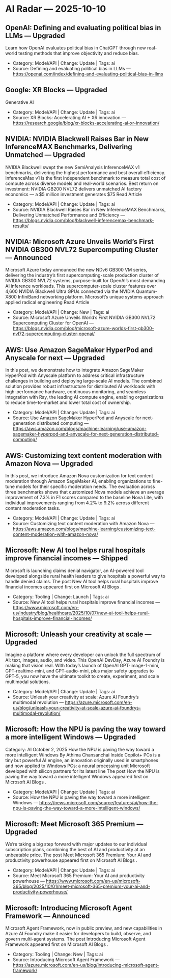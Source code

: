 # AI Radar — 2025-10-10

## OpenAI: Defining and evaluating political bias in LLMs — **Upgraded**
Learn how OpenAI evaluates political bias in ChatGPT through new real-world testing methods that improve objectivity and reduce bias.

- Category: Model/API  |  Change: Update  |  Tags: ai
- Source: Defining and evaluating political bias in LLMs — https://openai.com/index/defining-and-evaluating-political-bias-in-llms

## Google: XR Blocks — **Upgraded**
Generative AI

- Category: Model/API  |  Change: Update  |  Tags: ai
- Source: XR Blocks: Accelerating AI + XR innovation — https://research.google/blog/xr-blocks-accelerating-ai-xr-innovation/

## NVIDIA: NVIDIA Blackwell Raises Bar in New InferenceMAX Benchmarks, Delivering Unmatched — **Upgraded**
NVIDIA Blackwell swept the new SemiAnalysis InferenceMAX v1 benchmarks, delivering the highest performance and best overall efficiency. InferenceMax v1 is the first independent benchmark to measure total cost of compute across diverse models and real-world scenarios. Best return on investment: NVIDIA GB200 NVL72 delivers unmatched AI factory economics — a $5 million investment generates $75 Read Article

- Category: Model/API  |  Change: Update  |  Tags: ai
- Source: NVIDIA Blackwell Raises Bar in New InferenceMAX Benchmarks, Delivering Unmatched Performance and Efficiency — https://blogs.nvidia.com/blog/blackwell-inferencemax-benchmark-results/

## NVIDIA: Microsoft Azure Unveils World’s First NVIDIA GB300 NVL72 Supercomputing Cluster — **Announced**
Microsoft Azure today announced the new NDv6 GB300 VM series, delivering the industry’s first supercomputing-scale production cluster of NVIDIA GB300 NVL72 systems, purpose-built for OpenAI’s most demanding AI inference workloads. This supercomputer-scale cluster features over 4,600 NVIDIA Blackwell Ultra GPUs connected via the NVIDIA Quantum-X800 InfiniBand networking platform. Microsoft’s unique systems approach applied radical engineering Read Article

- Category: Model/API  |  Change: New  |  Tags: ai
- Source: Microsoft Azure Unveils World’s First NVIDIA GB300 NVL72 Supercomputing Cluster for OpenAI — https://blogs.nvidia.com/blog/microsoft-azure-worlds-first-gb300-nvl72-supercomputing-cluster-openai/

## AWS: Use Amazon SageMaker HyperPod and Anyscale for next — **Upgraded**
In this post, we demonstrate how to integrate Amazon SageMaker HyperPod with Anyscale platform to address critical infrastructure challenges in building and deploying large-scale AI models. The combined solution provides robust infrastructure for distributed AI workloads with high-performance hardware, continuous monitoring, and seamless integration with Ray, the leading AI compute engine, enabling organizations to reduce time-to-market and lower total cost of ownership.

- Category: Model/API  |  Change: Update  |  Tags: ai
- Source: Use Amazon SageMaker HyperPod and Anyscale for next-generation distributed computing — https://aws.amazon.com/blogs/machine-learning/use-amazon-sagemaker-hyperpod-and-anyscale-for-next-generation-distributed-computing/

## AWS: Customizing text content moderation with Amazon Nova — **Upgraded**
In this post, we introduce Amazon Nova customization for text content moderation through Amazon SageMaker AI, enabling organizations to fine-tune models for their specific moderation needs. The evaluation across three benchmarks shows that customized Nova models achieve an average improvement of 7.3% in F1 scores compared to the baseline Nova Lite, with individual improvements ranging from 4.2% to 9.2% across different content moderation tasks.

- Category: Model/API  |  Change: Update  |  Tags: ai
- Source: Customizing text content moderation with Amazon Nova — https://aws.amazon.com/blogs/machine-learning/customizing-text-content-moderation-with-amazon-nova/

## Microsoft: New AI tool helps rural hospitals improve financial incomes — **Shipped**
Microsoft is launching claims denial navigator, an AI-powered tool developed alongside rural health leaders to give hospitals a powerful way to handle denied claims. The post New AI tool helps rural hospitals improve financial incomes appeared first on Microsoft AI Blogs .

- Category: Tooling  |  Change: Launch  |  Tags: ai
- Source: New AI tool helps rural hospitals improve financial incomes — https://www.microsoft.com/en-us/industry/blog/healthcare/2025/10/07/new-ai-tool-helps-rural-hospitals-improve-financial-incomes/

## Microsoft: Unleash your creativity at scale — **Upgraded**
Imagine a platform where every developer can unlock the full spectrum of AI: text, images, audio, and video. This OpenAI DevDay, Azure AI Foundry is making that vision real. With today’s launch of OpenAI GPT-image-1-mini, GPT-realtime-mini, and GPT-audio-mini, plus major safety upgrades to GPT-5, you now have the ultimate toolkit to create, experiment, and scale multimodal solutions.

- Category: Model/API  |  Change: Update  |  Tags: ai
- Source: Unleash your creativity at scale: Azure AI Foundry’s multimodal revolution — https://azure.microsoft.com/en-us/blog/unleash-your-creativity-at-scale-azure-ai-foundrys-multimodal-revolution/

## Microsoft: How the NPU is paving the way toward a more intelligent Windows — **Upgraded**
Category: AI October 2, 2025 How the NPU is paving the way toward a more intelligent Windows By Athima Chansanchai Inside Copilot+ PCs is a tiny but powerful AI engine, an innovation originally used in smartphones and now applied to Windows PCs: a neural processing unit Microsoft developed with silicon partners for its latest line The post How the NPU is paving the way toward a more intelligent Windows appeared first on Microsoft AI Blogs .

- Category: Model/API  |  Change: Update  |  Tags: ai
- Source: How the NPU is paving the way toward a more intelligent Windows — https://news.microsoft.com/source/features/ai/how-the-npu-is-paving-the-way-toward-a-more-intelligent-windows/

## Microsoft: Meet Microsoft 365 Premium — **Upgraded**
We’re taking a big step forward with major updates to our individual subscription plans, combining the best of AI and productivity at an unbeatable price. The post Meet Microsoft 365 Premium: Your AI and productivity powerhouse appeared first on Microsoft AI Blogs .

- Category: Model/API  |  Change: Update  |  Tags: ai
- Source: Meet Microsoft 365 Premium: Your AI and productivity powerhouse — https://www.microsoft.com/en-us/microsoft-365/blog/2025/10/01/meet-microsoft-365-premium-your-ai-and-productivity-powerhouse/

## Microsoft: Introducing Microsoft Agent Framework — **Announced**
Microsoft Agent Framework, now in public preview, and new capabilities in Azure AI Foundry make it easier for developers to build, observe, and govern multi-agent systems. The post Introducing Microsoft Agent Framework appeared first on Microsoft AI Blogs .

- Category: Tooling  |  Change: New  |  Tags: ai
- Source: Introducing Microsoft Agent Framework — https://azure.microsoft.com/en-us/blog/introducing-microsoft-agent-framework/
